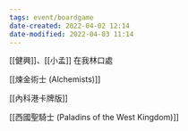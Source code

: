 ```yaml
---
tags: event/boardgame
date-created: 2022-04-02 12:14
date-modified: 2022-04-03 11:14
---
```



[[健興]]、[[小孟]] 在我林口處

[[煉金術士 (Alchemists)]]

[[內科港卡牌版]]

[[西國聖騎士 (Paladins of the West Kingdom)]]